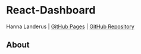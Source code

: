 # React-Dashboard

Hanna Landerus | [GitHub Pages](https://hannalanderus.github.io/React-Dashboard) | [GitHub Repository](https://github.com/hannalanderus/React-Dashboard.git)

## About
